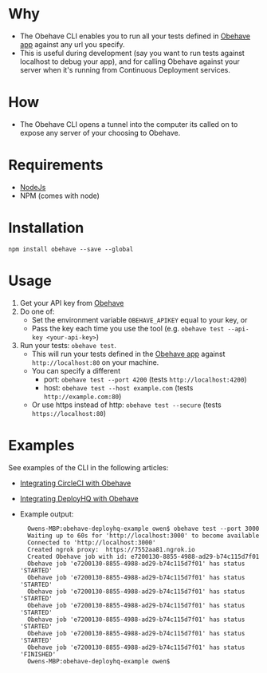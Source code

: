 # Why
* The Obehave CLI enables you to run all your tests defined in [Obehave app](https://app.obehave.io) against any url you specify. 
* This is useful during development (say you want to run tests against localhost to debug your app), and for calling Obehave against your server when it's running from Continuous Deployment services.

# How
* The Obehave CLI opens a tunnel into the computer its called on to expose any server of your choosing to Obehave.

# Requirements
* [NodeJs](https://nodejs.org/en/download/)
* NPM (comes with node)

# Installation
`npm install obehave --save --global`

# Usage
1. Get your API key from [Obehave](https://app.obehave.io/settings/api-settings)
1. Do one of: 
   * Set the environment variable `OBEHAVE_APIKEY` equal to your key, or
   * Pass the key each time you use the tool (e.g. `obehave test --api-key <your-api-key>`)
1. Run your tests: `obehave test`. 
   * This will run your tests defined in the [Obehave app](https://app.obehave.io) against `http://localhost:80` on your machine.
   * You can specify a different 
       * port: `obehave test --port 4200` (tests `http://localhost:4200`)
       * host: `obehave test --host example.com`  (tests `http://example.com:80`)
   * Or use https instead of http: `obehave test --secure` (tests `https://localhost:80`)
   
# Examples
See examples of the CLI in the following articles:
* [Integrating CircleCI with Obehave](https://blog.obehave.io/integrations-obehave-and-circleci-30046588d3fd)
* [Integrating DeployHQ with Obehave](https://blog.obehave.io/integrating-obehave-deployhq-e7fb3ca7560f)
* Example output:

                
        Owens-MBP:obehave-deployhq-example owen$ obehave test --port 3000
        Waiting up to 60s for 'http://localhost:3000' to become available
        Connected to 'http://localhost:3000'
        Created ngrok proxy:  https://7552aa81.ngrok.io
        Created Obehave job with id: e7200130-8855-4988-ad29-b74c115d7f01
        Obehave job 'e7200130-8855-4988-ad29-b74c115d7f01' has status 'STARTED'
        Obehave job 'e7200130-8855-4988-ad29-b74c115d7f01' has status 'STARTED'
        Obehave job 'e7200130-8855-4988-ad29-b74c115d7f01' has status 'STARTED'
        Obehave job 'e7200130-8855-4988-ad29-b74c115d7f01' has status 'STARTED'
        Obehave job 'e7200130-8855-4988-ad29-b74c115d7f01' has status 'STARTED'
        Obehave job 'e7200130-8855-4988-ad29-b74c115d7f01' has status 'STARTED'
        Obehave job 'e7200130-8855-4988-ad29-b74c115d7f01' has status 'FINISHED'
        Owens-MBP:obehave-deployhq-example owen$ 